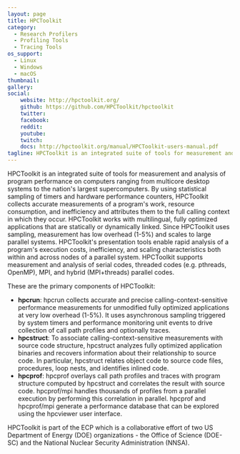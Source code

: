 ```yaml
---
layout: page
title: HPCToolkit
category: 
  - Research Profilers
  - Profiling Tools
  - Tracing Tools
os_support:
  - Linux
  - Windows
  - macOS
thumbnail:
gallery:
social:
    website: http://hpctoolkit.org/
    github: https://github.com/HPCToolkit/hpctoolkit
    twitter:
    facebook:
    reddit: 
    youtube: 
    twitch: 
    docs: http://hpctoolkit.org/manual/HPCToolkit-users-manual.pdf
tagline: HPCToolkit is an integrated suite of tools for measurement and analysis of program performance on computers ranging from multicore desktop systems to the nation's largest supercomputers.
---
```

HPCToolkit is an integrated suite of tools for measurement and analysis of program performance on computers ranging from multicore desktop systems to the nation's largest supercomputers. By using statistical sampling of timers and hardware performance counters, HPCToolkit collects accurate measurements of a program's work, resource consumption, and inefficiency and attributes them to the full calling context in which they occur. HPCToolkit works with multilingual, fully optimized applications that are statically or dynamically linked. Since HPCToolkit uses sampling, measurement has low overhead (1-5%) and scales to large parallel systems. HPCToolkit's presentation tools enable rapid analysis of a program's execution costs, inefficiency, and scaling characteristics both within and across nodes of a parallel system. HPCToolkit supports measurement and analysis of serial codes, threaded codes (e.g. pthreads, OpenMP), MPI, and hybrid (MPI+threads) parallel codes.

These are the primary components of HPCToolkit:
* **hpcrun**: hpcrun collects accurate and precise calling-context-sensitive performance measurements for unmodified fully optimized applications at very low overhead (1-5%). It uses asynchronous sampling triggered by system timers and performance monitoring unit events to drive collection of call path profiles and optionally traces.
* **hpcstruct**: To associate calling-context-sensitive measurements with source code structure, hpcstruct analyzes fully optimized application binaries and recovers information about their relationship to source code. In particular, hpcstruct relates object code to source code files, procedures, loop nests, and identifies inlined code.
* **hpcprof**: hpcprof overlays call path profiles and traces with program structure computed by hpcstruct and correlates the result with source code. hpcprof/mpi handles thousands of profiles from a parallel execution by performing this correlation in parallel. hpcprof and hpcprof/mpi generate a performance database that can be explored using the hpcviewer user interface.

HPCToolkit is part of the ECP which is a collaborative effort of two US Department of Energy (DOE) organizations - the Office of Science (DOE-SC) and the National Nuclear Security Administration (NNSA).
